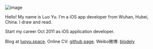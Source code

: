 
![image](urlhere)

Hello! My name is Luo Yu. I'm a iOS app developer from Wuhan, Hubei, China. I draw and read.

Start my career Oct 2011 as iOS application developer.

Blog at [luoyu.space](https://luoyu.space). Online CV: [github page](https://open.luoyu.space). Weibo微博: [blodely](https://weibo.com/blodely)



<!-- ### Hi there 👋 -->

<!--
**blodely/blodely** is a ✨ _special_ ✨ repository because its `README.md` (this file) appears on your GitHub profile.

Here are some ideas to get you started:

- 🔭 I’m currently working on ...
- 🌱 I’m currently learning ...
- 👯 I’m looking to collaborate on ...
- 🤔 I’m looking for help with ...
- 💬 Ask me about ...
- 📫 How to reach me: ...
- 😄 Pronouns: ...
- ⚡ Fun fact: ...
-->
